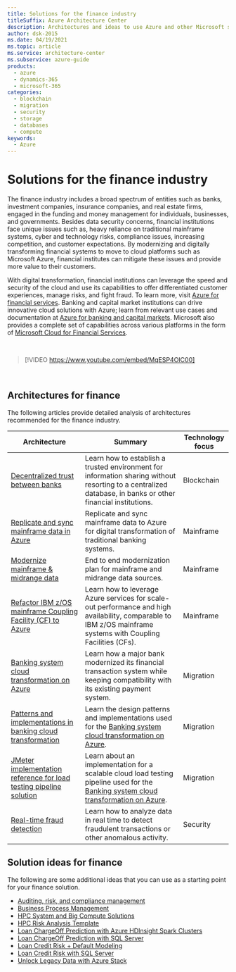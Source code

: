 ```yaml
---
title: Solutions for the finance industry
titleSuffix: Azure Architecture Center
description: Architectures and ideas to use Azure and other Microsoft services for building efficient and reliable finance solutions.
author: dsk-2015
ms.date: 04/19/2021
ms.topic: article
ms.service: architecture-center
ms.subservice: azure-guide
products:
  - azure
  - dynamics-365
  - microsoft-365
categories:
  - blockchain
  - migration
  - security
  - storage
  - databases
  - compute
keywords:
  - Azure
---
```


# Solutions for the finance industry
 
The finance industry includes a broad spectrum of entities such as banks, investment companies, insurance companies, and real estate firms, engaged in the funding and money management for individuals, businesses, and governments. Besides data security concerns, financial institutions face unique issues such as, heavy reliance on traditional mainframe systems, cyber and technology risks, compliance issues, increasing competition, and customer expectations. By modernizing and digitally transforming financial systems to move to cloud platforms such as Microsoft Azure, financial institutes can mitigate these issues and provide more value to their customers.

With digital transformation, financial institutions can leverage the speed and security of the cloud and use its capabilities to offer differentiated customer experiences, manage risks, and fight fraud. To learn more, visit [Azure for financial services](https://azure.microsoft.com/industries/financial/). Banking and capital market institutions can drive innovative cloud solutions with Azure; learn from relevant use cases and documentation at [Azure for banking and capital markets](https://azure.microsoft.com/industries/financial/banking/). Microsoft also provides a complete set of capabilities across various platforms in the form of [Microsoft Cloud for Financial Services](https://www.microsoft.com/industry/financial-services/microsoft-cloud-for-financial-services).

<br>

<!-- markdownlint-disable MD034 -->

> [!VIDEO https://www.youtube.com/embed/MqESP4OIC00]

<!-- markdownlint-enable MD034 -->

<br>

## Architectures for finance

The following articles provide detailed analysis of architectures recommended for the finance industry.

| Architecture | Summary | Technology focus |
| ------- | ------- | ------- |
| [Decentralized trust between banks](../example-scenario/apps/decentralized-trust.yml) | Learn how to establish a trusted environment for information sharing without resorting to a centralized database, in banks or other financial institutions. | Blockchain |
| [Replicate and sync mainframe data in Azure](../reference-architectures/migration/sync-mainframe-data-with-azure.yml) | Replicate and sync mainframe data to Azure for digital transformation of traditional banking systems. | Mainframe |
| [Modernize mainframe & midrange data](../reference-architectures/migration/modernize-mainframe-data-to-azure.yml) | End to end modernization plan for mainframe and midrange data sources. | Mainframe |
| [Refactor IBM z/OS mainframe Coupling Facility (CF) to Azure](../reference-architectures/zos/refactor-zos-coupling-facility.yml) | Learn how to leverage Azure services for scale-out performance and high availability, comparable to IBM z/OS mainframe systems with Coupling Facilities (CFs). | Mainframe |
| [Banking system cloud transformation on Azure](../example-scenario/banking/banking-system-cloud-transformation.yml) | Learn how a major bank modernized its financial transaction system while keeping compatibility with its existing payment system. | Migration |
| [Patterns and implementations in banking cloud transformation](../example-scenario/banking/patterns-and-implementations.yml) | Learn the design patterns and implementations used for the [Banking system cloud transformation on Azure](../example-scenario/banking/banking-system-cloud-transformation.yml). | Migration |
| [JMeter implementation reference for load testing pipeline solution](../example-scenario/banking/jmeter-load-testing-pipeline-implementation-reference.yml) | Learn about an implementation for a scalable cloud load testing pipeline used for the [Banking system cloud transformation on Azure](../example-scenario/banking/banking-system-cloud-transformation.yml). | Migration |
| [Real-time fraud detection](../example-scenario/data/fraud-detection.yml) | Learn how to analyze data in real time to detect fraudulent transactions or other anomalous activity. | Security |

## Solution ideas for finance

The following are some additional ideas that you can use as a starting point for your finance solution.

- [Auditing, risk, and compliance management](../solution-ideas/articles/auditing-and-risk-compliance.yml)
- [Business Process Management](../solution-ideas/articles/business-process-management.yml)
- [HPC System and Big Compute Solutions](../solution-ideas/articles/big-compute-with-azure-batch.yml)
- [HPC Risk Analysis Template](../solution-ideas/articles/hpc-risk-analysis.yml)
- [Loan ChargeOff Prediction with Azure HDInsight Spark Clusters](../solution-ideas/articles/loan-chargeoff-prediction-with-azure-hdinsight-spark-clusters.yml)
- [Loan ChargeOff Prediction with SQL Server](../solution-ideas/articles/loan-chargeoff-prediction-with-sql-server.yml)
- [Loan Credit Risk + Default Modeling](../solution-ideas/articles/loan-credit-risk-analyzer-and-default-modeling.yml)
- [Loan Credit Risk with SQL Server](../solution-ideas/articles/loan-credit-risk-with-sql-server.yml)
- [Unlock Legacy Data with Azure Stack](../solution-ideas/articles/unlock-legacy-data.yml)
